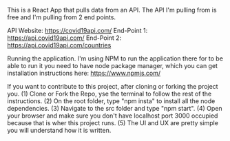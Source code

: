 This is a React App that pulls data from an API.
The API I'm pulling from is free and I'm pulling from 2 end points.

API Website: https://covid19api.com/
End-Point 1: https://api.covid19api.com/
End-Point 2: https://api.covid19api.com/countries


Running the application.
I'm using NPM to run the application there for to be able to run it you need to have node package manager, which you can get installation instructions here: https://www.npmjs.com/


If you want to contribute to this project, after cloning or forking the project you.
(1) Clone or Fork the Repo, yse the terminal to follow the rest of the instructions.
(2) On the root folder, type "npm insta" to install all the node dependencies.
(3) Navigate to the src folder and type "npm start".
(4) Open your browser and make sure you don't have localhost port 3000 occupied because that is wher this project runs.
(5) The UI and UX are pretty simple you will understand how it is written.